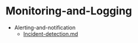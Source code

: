 
# Monitoring-and-Logging

- Alerting-and-notification
  - [Incident-detection.md](./Incident-detection.md)

